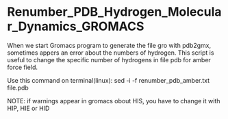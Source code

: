 # Renumber_PDB_Hydrogen_Molecular_Dynamics_GROMACS
When we start Gromacs program to generate the file gro with pdb2gmx, sometimes appers an error about the numbers of hydrogen.
This script is useful to change the specific number of hydrogens in file pdb for amber force field. 

Use this command on terminal(linux): sed -i -f renumber_pdb_amber.txt file.pdb 

NOTE: if warnings appear in gromacs obout HIS, you have to change it with HIP, HIE or HID
